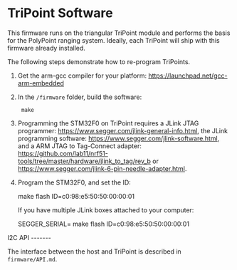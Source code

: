 TriPoint Software
=================

This firmware runs on the triangular TriPoint module and performs the basis
for the PolyPoint ranging system. Ideally, each TriPoint will ship with
this firmware already installed.

The following steps demonstrate how to re-program TriPoints.

1. Get the arm-gcc compiler for your platform: https://launchpad.net/gcc-arm-embedded

2. In the `/firmware` folder, build the software:

        make

3. Programming the STM32F0 on TriPoint requires a JLink JTAG programmer:
https://www.segger.com/jlink-general-info.html, the JLink programming software:
https://www.segger.com/jlink-software.html, and a ARM JTAG to Tag-Connect
adapter:
https://github.com/lab11/nrf51-tools/tree/master/hardware/jlink_to_tag/rev_b or
https://www.segger.com/jlink-6-pin-needle-adapter.html.

4. Program the STM32F0, and set the ID:

	make flash ID=c0:98:e5:50:50:00:00:01
        
    If you have multiple JLink boxes attached to your computer:
    
	SEGGER_SERIAL=<segger id> make flash ID=c0:98:e5:50:50:00:00:01


I2C API -------

The interface between the host and TriPoint is described in `firmware/API.md`.

